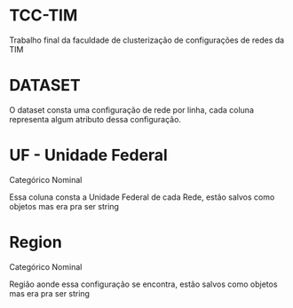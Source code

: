 # TCC-TIM
Trabalho final da faculdade de clusterização de configurações de redes da TIM

# DATASET

O dataset consta uma configuração de rede por linha, cada coluna representa algum atributo dessa configuração.

# UF - Unidade Federal

Categórico Nominal

Essa coluna consta a Unidade Federal de cada Rede, estão salvos como objetos mas era pra ser string

# Region 

Categórico Nominal 

Região aonde essa configuração se encontra, estão salvos como objetos mas era pra ser string